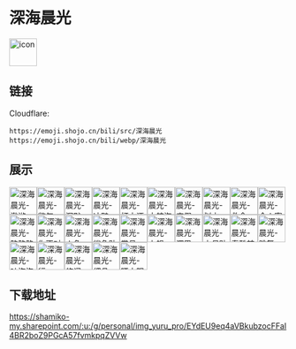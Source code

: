 # 深海晨光
<img src="https://emoji.shojo.cn/bili/src/深海晨光/icon.png" width="50" height="50" alt="icon">

## 链接
Cloudflare:
```
https://emoji.shojo.cn/bili/src/深海晨光
https://emoji.shojo.cn/bili/webp/深海晨光
```
## 展示
<img src="https://emoji.shojo.cn/bili/src/深海晨光/深海晨光-遨游.png" width="50" height="50" alt="深海晨光-遨游"><img src="https://emoji.shojo.cn/bili/src/深海晨光/深海晨光-憋气.png" width="50" height="50" alt="深海晨光-憋气"><img src="https://emoji.shojo.cn/bili/src/深海晨光/深海晨光-沉默.png" width="50" height="50" alt="深海晨光-沉默"><img src="https://emoji.shojo.cn/bili/src/深海晨光/深海晨光-冲鸭.png" width="50" height="50" alt="深海晨光-冲鸭"><img src="https://emoji.shojo.cn/bili/src/深海晨光/深海晨光-打水漂.png" width="50" height="50" alt="深海晨光-打水漂"><img src="https://emoji.shojo.cn/bili/src/深海晨光/深海晨光-大航海.png" width="50" height="50" alt="深海晨光-大航海"><img src="https://emoji.shojo.cn/bili/src/深海晨光/深海晨光-度假.png" width="50" height="50" alt="深海晨光-度假"><img src="https://emoji.shojo.cn/bili/src/深海晨光/深海晨光-划水.png" width="50" height="50" alt="深海晨光-划水"><img src="https://emoji.shojo.cn/bili/src/深海晨光/深海晨光-救命.png" width="50" height="50" alt="深海晨光-救命"><img src="https://emoji.shojo.cn/bili/src/深海晨光/深海晨光-令人窒息.png" width="50" height="50" alt="深海晨光-令人窒息"><img src="https://emoji.shojo.cn/bili/src/深海晨光/深海晨光-略略略.png" width="50" height="50" alt="深海晨光-略略略"><img src="https://emoji.shojo.cn/bili/src/深海晨光/深海晨光-你不对劲.png" width="50" height="50" alt="深海晨光-你不对劲"><img src="https://emoji.shojo.cn/bili/src/深海晨光/深海晨光-人鱼.png" width="50" height="50" alt="深海晨光-人鱼"><img src="https://emoji.shojo.cn/bili/src/深海晨光/深海晨光-鲨鱼贴贴.png" width="50" height="50" alt="深海晨光-鲨鱼贴贴"><img src="https://emoji.shojo.cn/bili/src/深海晨光/深海晨光-赏月.png" width="50" height="50" alt="深海晨光-赏月"><img src="https://emoji.shojo.cn/bili/src/深海晨光/深海晨光-上舰.png" width="50" height="50" alt="深海晨光-上舰"><img src="https://emoji.shojo.cn/bili/src/深海晨光/深海晨光-深思.png" width="50" height="50" alt="深海晨光-深思"><img src="https://emoji.shojo.cn/bili/src/深海晨光/深海晨光-水母贴贴.png" width="50" height="50" alt="深海晨光-水母贴贴"><img src="https://emoji.shojo.cn/bili/src/深海晨光/深海晨光-泰酷辣.png" width="50" height="50" alt="深海晨光-泰酷辣"><img src="https://emoji.shojo.cn/bili/src/深海晨光/深海晨光-跳舞.png" width="50" height="50" alt="深海晨光-跳舞"><img src="https://emoji.shojo.cn/bili/src/深海晨光/深海晨光-吐泡泡.png" width="50" height="50" alt="深海晨光-吐泡泡"><img src="https://emoji.shojo.cn/bili/src/深海晨光/深海晨光-行.png" width="50" height="50" alt="深海晨光-行"><img src="https://emoji.shojo.cn/bili/src/深海晨光/深海晨光-悠闲.png" width="50" height="50" alt="深海晨光-悠闲"><img src="https://emoji.shojo.cn/bili/src/深海晨光/深海晨光-细品.png" width="50" height="50" alt="深海晨光-细品"><img src="https://emoji.shojo.cn/bili/src/深海晨光/深海晨光-晒太阳.png" width="50" height="50" alt="深海晨光-晒太阳">

## 下载地址

https://shamiko-my.sharepoint.com/:u:/g/personal/img_yuru_pro/EYdEU9eq4aVBkubzocFFaI4BR2boZ9PGcA57fvmkpqZVVw
